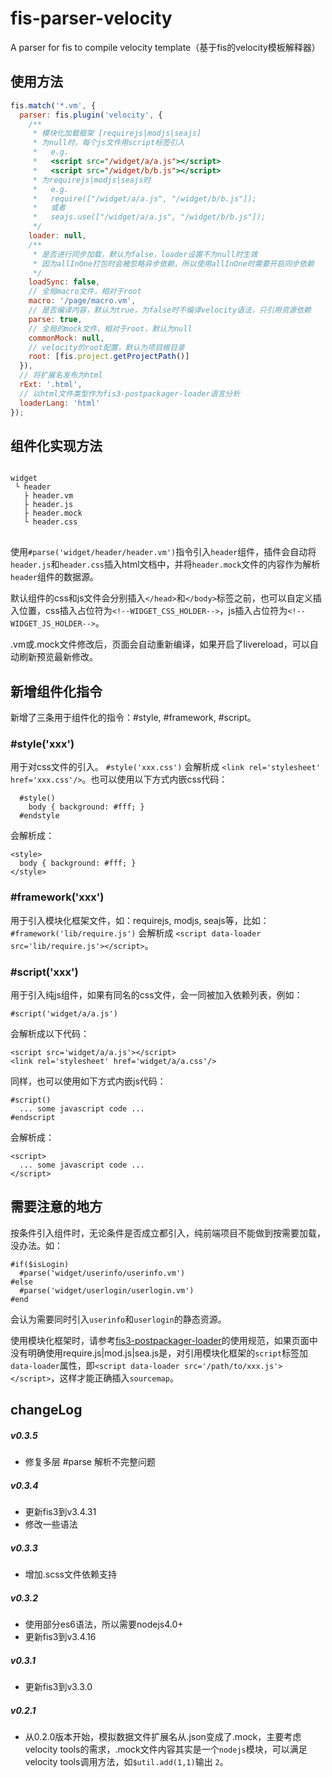 # fis-parser-velocity
A parser for fis to compile velocity template（基于fis的velocity模板解释器）

## 使用方法

```js
fis.match('*.vm', {
  parser: fis.plugin('velocity', {
    /**
     * 模块化加载框架 [requirejs|modjs|seajs]
     * 为null时，每个js文件用script标签引入
     *   e.g.
     *   <script src="/widget/a/a.js"></script>
     *   <script src="/widget/b/b.js"></script>
     * 为requirejs|modjs|seajs时
     *   e.g.
     *   require(["/widget/a/a.js", "/widget/b/b.js"]);
     *   或者
     *   seajs.use(["/widget/a/a.js", "/widget/b/b.js"]);
     */
    loader: null,
    /**
     * 是否进行同步加载，默认为false，loader设置不为null时生效
     * 因为allInOne打包时会被忽略异步依赖，所以使用allInOne时需要开启同步依赖
     */
    loadSync: false,
    // 全局macro文件，相对于root
    macro: '/page/macro.vm',
    // 是否编译内容，默认为true，为false时不编译velocity语法，只引用资源依赖
    parse: true,
    // 全局的mock文件，相对于root，默认为null
    commonMock: null,
    // velocity的root配置，默认为项目根目录
    root: [fis.project.getProjectPath()]
  }),
  // 将扩展名发布为html
  rExt: '.html',
  // 以html文件类型作为fis3-postpackager-loader语言分析
  loaderLang: 'html'
});
```

## 组件化实现方法
<pre>
<code>
widget
 └ header
   ├ header.vm
   ├ header.js
   ├ header.mock
   └ header.css
</code>
</pre>
使用`#parse('widget/header/header.vm')`指令引入`header`组件，插件会自动将`header.js`和`header.css`插入html文档中，并将`header.mock`文件的内容作为解析`header`组件的数据源。

默认组件的css和js文件会分别插入`</head>`和`</body>`标签之前，也可以自定义插入位置，css插入占位符为`<!--WIDGET_CSS_HOLDER-->`，js插入占位符为`<!--WIDGET_JS_HOLDER-->`。

.vm或.mock文件修改后，页面会自动重新编译，如果开启了livereload，可以自动刷新预览最新修改。

## 新增组件化指令
新增了三条用于组件化的指令：#style, #framework, #script。

### #style('xxx')
用于对css文件的引入。
`#style('xxx.css')` 会解析成 `<link rel='stylesheet' href='xxx.css'/>`。也可以使用以下方式内嵌css代码：

```
  #style()
    body { background: #fff; }
  #endstyle
```

会解析成：

```
<style>
  body { background: #fff; }
</style>
```

### #framework('xxx')
用于引入模块化框架文件，如：requirejs, modjs, seajs等，比如：`#framework('lib/require.js')` 会解析成 `<script data-loader src='lib/require.js'></script>`。

### #script('xxx')
用于引入纯js组件，如果有同名的css文件，会一同被加入依赖列表，例如：

```
#script('widget/a/a.js')
```

会解析成以下代码：

```
<script src='widget/a/a.js'></script>
<link rel='stylesheet' href='widget/a/a.css'/>
```

同样，也可以使用如下方式内嵌js代码：

```
#script()
  ... some javascript code ...
#endscript
```

会解析成：

```
<script>
  ... some javascript code ...
</script>
```

## 需要注意的地方
按条件引入组件时，无论条件是否成立都引入，纯前端项目不能做到按需要加载，没办法。如：

```
#if($isLogin)
  #parse('widget/userinfo/userinfo.vm')
#else
  #parse('widget/userlogin/userlogin.vm')
#end
```

会认为需要同时引入`userinfo`和`userlogin`的静态资源。

使用模块化框架时，请参考[fis3-postpackager-loader](https://github.com/fex-team/fis3-postpackager-loader)的使用规范，如果页面中没有明确使用require.js|mod.js|sea.js是，对引用模块化框架的`script`标签加`data-loader`属性，即`<script data-loader src='/path/to/xxx.js'></script>`，这样才能正确插入`sourcemap`。

## changeLog

##### v0.3.5
* 修复多层 #parse 解析不完整问题

##### v0.3.4
* 更新fis3到v3.4.31
* 修改一些语法

##### v0.3.3
* 增加.scss文件依赖支持

##### v0.3.2
* 使用部分es6语法，所以需要nodejs4.0+
* 更新fis3到v3.4.16

##### v0.3.1
* 更新fis3到v3.3.0

##### v0.2.1
* 从0.2.0版本开始，模拟数据文件扩展名从.json变成了.mock，主要考虑velocity tools的需求，.mock文件内容其实是一个`nodejs`模块，可以满足velocity tools调用方法，如`$util.add(1,1)`输出 `2`。